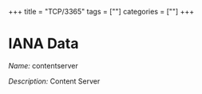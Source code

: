 +++
title = "TCP/3365"
tags = [""]
categories = [""]
+++

# IANA Data

_Name:_ contentserver

_Description:_ Content Server

